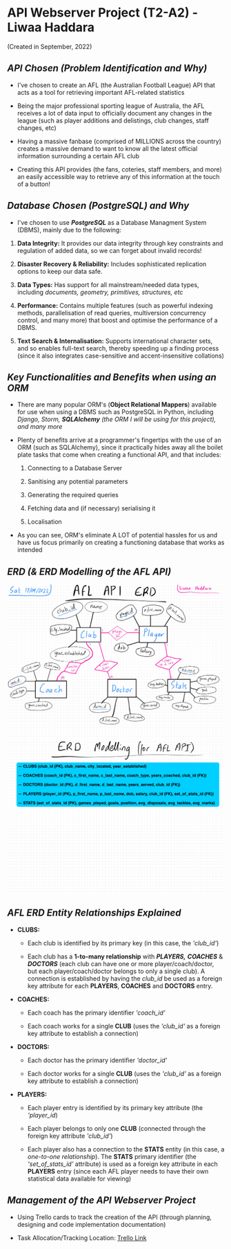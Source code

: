 # **API Webserver Project (T2-A2) - Liwaa Haddara**

(Created in September, 2022)

## **_API Chosen (Problem Identification and Why)_**

- I've chosen to create an AFL (the Australian Football League) API that acts as a tool for retrieving important AFL-related statistics

- Being the major professional sporting league of Australia, the AFL receives a lot of data input to officially document any changes in the league (such as player additions and delistings, club changes, staff changes, etc)

- Having a massive fanbase (comprised of MILLIONS across the country) creates a massive demand to want to know all the latest official information surrounding a certain AFL club

- Creating this API provides (the fans, coteries, staff members, and more) an easily accessible way to retrieve any of this information at the touch of a button!

## **_Database Chosen (PostgreSQL) and Why_**

- I've chosen to use **_PostgreSQL_** as a Database Managment System (DBMS), mainly due to the following:

1. **Data Integrity:** It provides our data integrity through key constraints and regulation of added data, so we can forget about invalid records!

2. **Disaster Recovery & Reliability:** Includes sophisticated replication options to keep our data safe.

3. **Data Types:** Has support for all mainstream/needed data types, including _documents, geometry, primitives, structures, etc_

4. **Performance:** Contains multiple features (such as powerful indexing methods, parallelisation of read queries, multiversion concurrency control, and many more) that boost and optimise the performance of a DBMS.

5. **Text Search & Internalisation:** Supports international character sets, and so enables full-text search, thereby speeding up a finding process (since it also integrates case-sensitive and accent-insensitive collations)

## **_Key Functionalities and Benefits when using an ORM_**

- There are many popular ORM's (**Object Relational Mappers**) available for use when using a DBMS such as PostgreSQL in Python, including _Django, Storm, **SQLAlchemy** (the ORM I will be using for this project), and many more_

- Plenty of benefits arrive at a programmer's fingertips with the use of an ORM (such as SQLAlchemy), since it practically hides away all the boilet plate tasks that come when creating a functional API, and that includes:

  1. Connecting to a Database Server

  2. Sanitising any potential parameters

  3. Generating the required queries

  4. Fetching data and (if necessary) serialising it

  5. Localisation

- As you can see, ORM's eliminate A LOT of potential hassles for us and have us focus primarily on creating a functioning database that works as intended

## **_ERD (& ERD Modelling of the AFL API)_**

![Image of the AFL API ERD](./docs/AFL%20API%20ERD.jpg)
![Image of the modelling of the AFL API ERD](./docs/AFL%20API%20ERD%20Modelling.jpg)

## **_AFL ERD Entity Relationships Explained_**

- **CLUBS:**

  - Each club is identified by its primary key (in this case, the _'club_id'_)

  - Each club has a **1-to-many relationship** with **_PLAYERS,_** **_COACHES_** & **_DOCTORS_** (each club can have one or more player/coach/doctor, but each player/coach/doctor belongs to only a single club). A connection is established by having the _club_id_ be used as a foreign key attribute for each **PLAYERS**, **COACHES** and **DOCTORS** entry.

- **COACHES:**

  - Each coach has the primary identifier _'coach_id'_

  - Each coach works for a single **CLUB** (uses the _'club_id'_ as a foreign key attribute to establish a connection)

- **DOCTORS:**

  - Each doctor has the primary identifier _'doctor_id'_

  - Each doctor works for a single **CLUB** (uses the _'club_id'_ as a foreign key attribute to establish a connection)

- **PLAYERS:**

  - Each player entry is identified by its primary key attribute (the _'player_id_)

  - Each player belongs to only one **CLUB** (connected through the foreign key attribute _'club_id'_)

  - Each player also has a connection to the **STATS** entity (in this case, a _one-to-one relationship_). The **STATS** primary identifier (the _'set_of_stats_id'_ attribute) is used as a foreign key attribute in each **PLAYERS** entry (since each AFL player needs to have their own statistical data available for viewing)

## **_Management of the API Webserver Project_**

- Using Trello cards to track the creation of the API (through planning, designing and code implementation documentation)

- Task Allocation/Tracking Location:
  [Trello Link](https://trello.com/invite/b/ayqBiMcF/902b058cdd87a611e0b692466e0d934b/t2a2-webserver-api-project)
